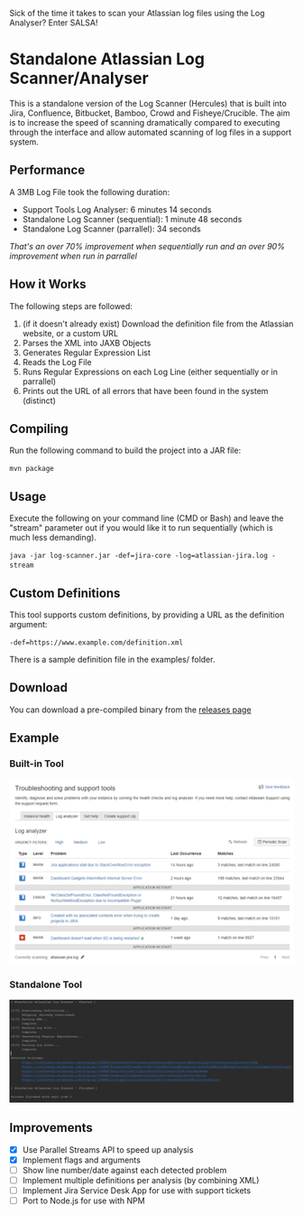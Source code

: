 Sick of the time it takes to scan your Atlassian log files using the Log Analyser?
 Enter SALSA!
# Standalone Atlassian Log Scanner/Analyser
This is a standalone version of the Log Scanner (Hercules) that is built into Jira, Confluence, Bitbucket, Bamboo, Crowd and Fisheye/Crucible. 
The aim is to increase the speed of scanning dramatically compared to executing through the interface and allow automated scanning of log files in a support system.

## Performance
A 3MB Log File took the following duration:
* Support Tools Log Analyser: 6 minutes 14 seconds
* Standalone Log Scanner (sequential): 1 minute 48 seconds
* Standalone Log Scanner (parrallel): 34 seconds

*That's an over 70% improvement when sequentially run and an over 90% improvement when run in parrallel*

## How it Works
The following steps are followed:
1. (if it doesn't already exist) Download the definition file from the Atlassian website, or a custom URL
2. Parses the XML into JAXB Objects
3. Generates Regular Expression List
4. Reads the Log File
5. Runs Regular Expressions on each Log Line (either sequentially or in parrallel)
6. Prints out the URL of all errors that have been found in the system (distinct)

## Compiling
Run the following command to build the project into a JAR file:

`mvn package`

## Usage
Execute the following on your command line (CMD or Bash) and leave the "stream" parameter out if you would like it to run sequentially (which is much less demanding).

`java -jar log-scanner.jar -def=jira-core -log=atlassian-jira.log -stream`

## Custom Definitions
This tool supports custom definitions, by providing a URL as the definition argument:

`-def=https://www.example.com/definition.xml`

There is a sample definition file in the examples/ folder.

## Download
You can download a pre-compiled binary from the [releases page](https://github.com/jackgraves/standalone-atlassian-log-scanner/releases)

## Example
### Built-in Tool

![Support Tools Output](example/screenshot-hercules.png)

### Standalone Tool

![SALSA Output](example/screenshot-salsa.png)

## Improvements
- [x] Use Parallel Streams API to speed up analysis
- [x] Implement flags and arguments
- [ ] Show line number/date against each detected problem
- [ ] Implement multiple definitions per analysis (by combining XML)
- [ ] Implement Jira Service Desk App for use with support tickets
- [ ] Port to Node.js for use with NPM
